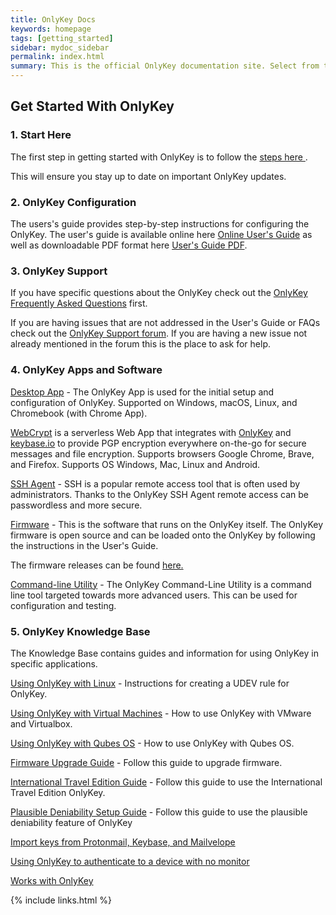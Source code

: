```yaml
---
title: OnlyKey Docs
keywords: homepage
tags: [getting_started]
sidebar: mydoc_sidebar
permalink: index.html
summary: This is the official OnlyKey documentation site. Select from the topics shown below or from the left sidebar.
---
```


## Get Started With OnlyKey

### 1. Start Here

The first step in getting started with OnlyKey is to follow the [steps here ](https://crp.to/okstart).

This will ensure you stay up to date on important OnlyKey updates.

### 2. OnlyKey Configuration

The users's guide provides step-by-step instructions for configuring the OnlyKey. The user's guide is available online here [Online User's Guide](https://docs.crp.to/usersguide.html) as well as downloadable PDF format here [User's Guide PDF](https://www.sejda.com/html-to-pdf?save-link=https://docs.crp.to/usersguide.html).

### 3. OnlyKey Support

If you have specific questions about the OnlyKey check out the [OnlyKey Frequently Asked Questions](https://docs.crp.to/faq.html) first.

If you are having issues that are not addressed in the User's Guide or FAQs check out the [OnlyKey Support forum](https://forum.onlykey.io). If you are having a new issue not already mentioned in the forum this is the place to ask for help.

### 4. OnlyKey Apps and Software

[Desktop App](https://docs.crp.to/app.html) - The OnlyKey App is used for the initial setup and configuration of OnlyKey. Supported on Windows, macOS, Linux, and Chromebook (with Chrome App).

[WebCrypt](https://docs.crp.to/webcrypt.html) is a serverless Web App that integrates with [OnlyKey](https://crp.to/p/) and [keybase.io](https://keybase.io/) to provide PGP encryption everywhere on-the-go for secure messages and file encryption. Supports browsers Google Chrome, Brave, and Firefox. Supports OS Windows, Mac, Linux and Android.

[SSH Agent](https://docs.crp.to/onlykey-agent.html) - SSH is a popular remote access tool that is often used by administrators. Thanks to the OnlyKey SSH Agent remote access can be passwordless and more secure.

[Firmware](https://docs.crp.to/firmware.html) - This is the software that runs on the OnlyKey itself. The OnlyKey firmware is open source and can be loaded onto the OnlyKey by following the instructions in the User's Guide.

The firmware releases can be found [here.](https://github.com/trustcrypto/OnlyKey-Firmware/releases)

[Command-line Utility](https://docs.crp.to/command-line.html) - The OnlyKey Command-Line Utility is a command line tool targeted towards more advanced users. This can be used for configuration and testing.

### 5. OnlyKey Knowledge Base

The Knowledge Base contains guides and information for using OnlyKey in specific applications.

[Using OnlyKey with Linux](https://docs.crp.to/linux.html) - Instructions for creating a UDEV rule for OnlyKey.

[Using OnlyKey with Virtual Machines](https://docs.crp.to/virtualmachines.html) - How to use OnlyKey with VMware and Virtualbox.

[Using OnlyKey with Qubes OS](https://docs.crp.to/qubes.html) - How to use OnlyKey with Qubes OS.

[Firmware Upgrade Guide](https://docs.crp.to/upgradeguide.html) - Follow this guide to upgrade firmware.

[International Travel Edition Guide](https://docs.crp.to/ite.html) - Follow this guide to use the International Travel Edition OnlyKey.

[Plausible Deniability Setup Guide](https://docs.crp.to/pdguide.html) - Follow this guide to use the plausible deniability feature of OnlyKey

[Import keys from Protonmail, Keybase, and Mailvelope](https://docs.crp.to/importpgp.html)

[Using OnlyKey to authenticate to a device with no monitor](https://docs.crp.to/headless-server.html)

[Works with OnlyKey](https://docs.crp.to/workswithonlykey.html)

{% include links.html %}

